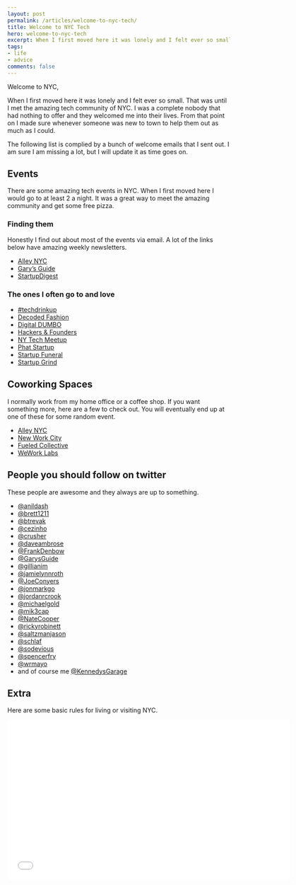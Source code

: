 ```yaml
---
layout: post
permalink: /articles/welcome-to-nyc-tech/
title: Welcome to NYC Tech
hero: welcome-to-nyc-tech
excerpt: When I first moved here it was lonely and I felt ever so small. That was until I met the amazing tech community of NYC.
tags:
- life
- advice
comments: false
---
```


<p>Welcome to NYC,</p>
<p>When I first moved here it was lonely and I felt ever so small. That was until I met the amazing tech community of NYC. I was a complete nobody that had nothing to offer and they welcomed me into their lives. From that point on I made sure whenever someone was new to town to help them out as much as I could.</p>
<p>The following list is complied by a bunch of welcome emails that I sent out. I am sure I am missing a lot, but I will update it as time goes on.</p>

<h2>Events</h2>
<p>There are some amazing tech events in NYC. When I first moved here I would go to at least 2 a night. It was a great way to meet the amazing community and get some free pizza.</p>

<h3>Finding them</h3>
<p>Honestly I find out about most of the events via email. A lot of the links below have amazing weekly newsletters.</p>

<ul>
<li><a href="https://alleynyc.wufoo.com/forms/w157bjal1m5ndkx/#public">Alley NYC</a></li>
<li><a href="http://www.garysguide.org/events">Gary’s Guide</a></li>
<li><a href="https://www.startupdigest.com/digests/new-york-city">StartupDigest</a></li>
</ul>

<h3>The ones I often go to and love</h3>
<ul>
<li><a href="http://www.meetup.com/techdrinkup/">#techdrinkup</a></li>
<li><a href="http://www.meetup.com/DecodedFashion/">Decoded Fashion</a></li>
<li><a href="http://www.digitaldumbo.com/">Digital DUMBO</a></li>
<li><a href="https://twitter.com/hackersfounders">Hackers &amp; Founders</a></li>
<li><a href="http://www.meetup.com/ny-tech/">NY Tech Meetup</a></li>
<li><a href="http://www.thephatstartup.com/">Phat Startup</a></li>
<li><a href="http://startupfuneral.co/">Startup Funeral</a></li>
<li><a href="http://startupgrind.com/new-york/">Startup Grind</a></li>
</ul>

<h2>Coworking Spaces</h2>
<p>I normally work from my home office or a coffee shop. If you want something more, here are a few to check out. You will eventually end up at one of these for some random event.</p>
<ul>
<li><a href="http://www.alleynyc.com/">Alley NYC</a></li>
<li><a href="http://nwc.co/">New Work City</a></li>
<li><a href="Fueled Collective">Fueled Collective</a></li>
<li><a href="http://www.wework.com/">WeWork Labs</a></li>
</ul>

<h2>People you should follow on twitter</h2>
<p>These people are awesome and they always are up to something.</p>

<ul>
  <li><a href="https://twitter.com/anildash">@anildash</a></li>
  <li><a href="https://twitter.com/brett1211">@brett1211</a></li>
  <li><a href="https://twitter.com/btrevak">@btrevak</a></li>
  <li><a href="https://twitter.com/cezinho">@cezinho</a></li>
  <li><a href="https://twitter.com/crusher">@crusher</a></li>
  <li><a href="https://twitter.com/daveambrose">@daveambrose</a></li>
  <li><a href="https://twitter.com/FrankDenbow">@FrankDenbow</a></li>
  <li><a href="https://twitter.com/GarysGuide">@GarysGuide</a></li>
  <li><a href="https://twitter.com/gillianim">@gillianim</a></li>
  <li><a href="https://twitter.com/jamielynnroth">@jamielynnroth</a></li>
  <li><a href="https://twitter.com/JoeConyers">@JoeConyers</a></li>
  <li><a href="https://twitter.com/jonmarkgo">@jonmarkgo</a></li>
  <li><a href="https://twitter.com/jordanrcrook">@jordanrcrook</a></li>
  <li><a href="https://twitter.com/michaelgold">@michaelgold</a></li>
  <li><a href="https://twitter.com/mik3cap">@mik3cap</a></li>
  <li><a href="https://twitter.com/NateCooper">@NateCooper</a></li>
  <li><a href="https://twitter.com/rickyrobinett">@rickyrobinett</a></li>
  <li><a href="https://twitter.com/saltzmanjason">@saltzmanjason</a></li>
  <li><a href="https://twitter.com/schlaf">@schlaf</a></li>
  <li><a href="https://twitter.com/sodevious">@sodevious</a></li>
  <li><a href="https://twitter.com/spencerfry">@spencerfry</a></li>
  <li><a href="https://twitter.com/wrmayo">@wrmayo</a></li>
  <li>and of course me <a href="https://twitter.com/KennedysGarage">@KennedysGarage</a></li>
</ul>

<h2>Extra</h2>
<p>Here are some basic rules for living or visiting NYC.</p>

<iframe width="640" height="360" src="//www.youtube.com/embed/8LmPBPWHJu4" frameborder="0" allowfullscreen="allowfullscreen">&nbsp;</iframe>
